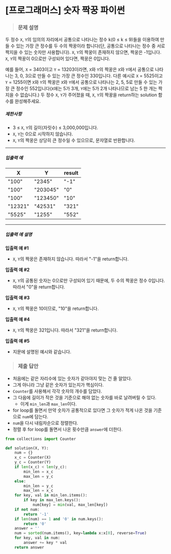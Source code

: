 # [프로그래머스] 숫자 짝꿍 파이썬

> ### 문제 설명

두 정수 `X`, `Y`의 임의의 자리에서 공통으로 나타나는 정수 k(0 ≤ k ≤ 9)들을 이용하여 만들 수 있는 가장 큰 정수를 두 수의 짝꿍이라 합니다(단, 공통으로 나타나는 정수 중 서로 짝지을 수 있는 숫자만 사용합니다). `X`, `Y`의 짝꿍이 존재하지 않으면, 짝꿍은 -1입니다. `X`, `Y`의 짝꿍이 0으로만 구성되어 있다면, 짝꿍은 0입니다.

예를 들어, `X` = 3403이고 `Y` = 13203이라면, `X`와 `Y`의 짝꿍은 `X`와 `Y`에서 공통으로 나타나는 3, 0, 3으로 만들 수 있는 가장 큰 정수인 330입니다. 다른 예시로 `X` = 5525이고 `Y` = 1255이면 `X`와 `Y`의 짝꿍은 `X`와 `Y`에서 공통으로 나타나는 2, 5, 5로 만들 수 있는 가장 큰 정수인 552입니다(`X`에는 5가 3개, `Y`에는 5가 2개 나타나므로 남는 5 한 개는 짝 지을 수 없습니다.)
두 정수 `X`, `Y`가 주어졌을 때, `X`, `Y`의 짝꿍을 return하는 solution 함수를 완성해주세요.

##### 제한사항

- 3 ≤ `X`, `Y`의 길이(자릿수) ≤ 3,000,000입니다.
- `X`, `Y`는 0으로 시작하지 않습니다.
- `X`, `Y`의 짝꿍은 상당히 큰 정수일 수 있으므로, 문자열로 반환합니다.

------

##### 입출력 예

| X       | Y        | result |
| ------- | -------- | ------ |
| "100"   | "2345"   | "-1"   |
| "100"   | "203045" | "0"    |
| "100"   | "123450" | "10"   |
| "12321" | "42531"  | "321"  |
| "5525"  | "1255"   | "552"  |

------

##### 입출력 예 설명

**입출력 예 #1**

- `X`, `Y`의 짝꿍은 존재하지 않습니다. 따라서 "-1"을 return합니다.

**입출력 예 #2**

- `X`, `Y`의 공통된 숫자는 0으로만 구성되어 있기 때문에, 두 수의 짝꿍은 정수 0입니다. 따라서 "0"을 return합니다.

**입출력 예 #3**

- `X`, `Y`의 짝꿍은 10이므로, "10"을 return합니다.

**입출력 예 #4**

- `X`, `Y`의 짝꿍은 321입니다. 따라서 "321"을 return합니다.

**입출력 예 #5**

- 지문에 설명된 예시와 같습니다.

> ### 제출 답안

- 처음에는 같은 자리수에 있는 숫자가 같아야지 맞는 건 줄 알았다.
- 그게 아니라 그냥 같은 숫자가 있는지가 핵심이다.
- `Counter`를 사용해서 각각 숫자의 개수를 담았다.
- 그 다음에 길이가 작은 것을 기준으로 해야 없는 숫자를 바로 날려버릴 수 있다.
  - 이게 `min_len`과 `max_len`이다.
- for loop를 돌면서 만약 숫자가 공통적으로 있다면 그 숫자가 적게 나온 것을 기준으로 `num`에 담는다.
- `num`을 다시 내림차순으로 정렬한다.
- 정렬 후 for loop를 돌면서 나온 횟수만큼 `answer`에 더한다.

```python
from collections import Counter

def solution(X, Y):
    num = {}
    x_c = Counter(X)
    y_c = Counter(Y)
    if len(x_c) < len(y_c):
        min_len = x_c
        max_len = y_c
    else:
        min_len = y_c
        max_len = x_c
    for key, val in min_len.items():
        if key in max_len.keys():
            num[key] = min(val, max_len[key])
    if not num:
        return '-1'
    if len(num) == 1 and '0' in num.keys():
        return '0'
    answer = ''
    num = sorted(num.items(), key=lambda x:x[0], reverse=True)
    for key, val in num:
        answer += key * val
    return answer
```